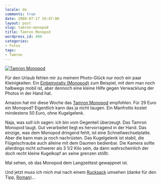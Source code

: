 ```yaml
---
locale: de
comments: true
date: 2008-07-17 19:47:00
layout: post
slug: tamron-monopod
title: Tamron Monopod
wordpress_id: 494
categories:
- Fotos
tags:
- Tamron
---
```


[![Tamron Monopod](http://farm4.static.flickr.com/3080/2677482237_3a87b7b68a.jpg)](http://www.flickr.com/photos/wannawork/2677482237/)

Für den Urlaub fehlen mir zu meinem Photo-Glück nur noch ein paar
Kleinigkeiten. Ein [Einbeinstativ (Monopod)](http://de.wikipedia.org/wiki/Einbeinstativ)
zum Beispiel, mit dem man noch halbwegs mobil ist, aber dennoch eine kleine
Hilfe gegen Verwacklung der Photos in der Hand hat.

Amazon hat mir diese Woche das [Tamron Monopod](http://www.amazon.de/gp/product/B000KVP9E6?ie=UTF8&tag=wannawork-21&linkCode=as2&camp=1638&creative=6742&creativeASIN=B000KVP9E6)
empfohlen. Für 29 Euro ein Monopod? Eigentlich kann das ja nicht taugen. Ein
Manfrotto kostet mindestens 50 Euro, ohne Kugelgelenk. 

Naja, was soll ich sagen: ich bin vom Gegenteil überzeugt. Das Tamron Monopod
taugt. Gut verarbeitet liegt es hervorragend in der Hand. Das einzige, was dem
Monopod dringend fehlt, ist eine Schnellwechselplatte. Aber die kann man ja
noch nachrüsten. Das Kugelgelenk ist stabil, die Flügelschraube auch alleine
mit dem Daumen bedienbar. Die Kamera sollte allerdings nicht schwerer als 3 1/2
Kilo sein, da dann wahrscheinlich der doch recht kleine Kugelkopf an seine
grenzen stößt.

Mal sehen, ob das Monopod dem Langzeittest gewappnet ist.

Und jetzt muss ich mich mal nach einem
[Rucksack](http://www.taschenfreak.de/TASCHEN/TAMRAC/Expedition7-5577/index.htm)
umsehen (danke für den Tipp, [Roman](http://www.huditsch.bkf.at))...


